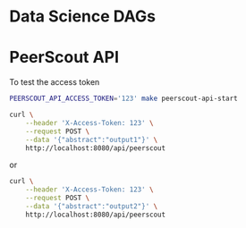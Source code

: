 # Data Science DAGs

# PeerScout API

To test the access token

```bash
PEERSCOUT_API_ACCESS_TOKEN='123' make peerscout-api-start
```


```bash
curl \
    --header 'X-Access-Token: 123' \
    --request POST \
    --data '{"abstract":"output1"}' \
    http://localhost:8080/api/peerscout
```

or 

```bash
curl \
    --header 'X-Access-Token: 123' \
    --request POST \
    --data '{"abstract":"output2"}' \
    http://localhost:8080/api/peerscout
```